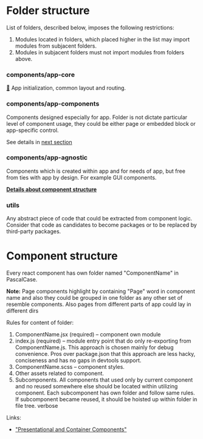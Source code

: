 # Folder structure

List of folders, described below, imposes the following restrictions:

1. Modules located in folders, which placed higher in the list may import modules from subjacent folders.
1. Modules in subjacent folders must not import modules from folders above.

### components/app-core

[:paperclip:](./app-core) App initialization, common layout and routing.

### components/app-components

Components designed especially for app. Folder is not dictate particular level of component usage, they could be either page or embedded block or app-specific control.

See details in [next section](#component-structure)

### components/app-agnostic

Components which is created within app and for needs of app, but free from ties with app by design. For example GUI components.

**[Details about component structure](./components/readme.md)**

### utils

Any abstract piece of code that could be extracted from component logic. Consider that code as candidates to become packages or to be replaced by third-party packages.

# Component structure

Every react component has own folder named "ComponentName" in PascalCase.

**Note:** Page components highlight by containing "Page" word in component name and also they could be grouped in one folder as any other set of resemble components. Also pages from different parts of app could lay in different dirs

Rules for content of folder:

1. ComponentName.jsx (required) – component own module
1. index.js (required) – module entry point that do only re-exporting from ComponentName.js. This approach is chosen mainly for debug convenience. Pros over package.json that this approach are less hacky, conciseness and has no gaps in devtools support.
1. ComponentName.scss – component styles.
1. Other assets related to component.
1. Subcomponents. All components that used only by current component and no reused somewhere else should be located within utilizing component. Each subcomponent has own folder and follow same rules. If subcomponent became reused, it should be hoisted up within folder in file tree.
   verbose

Links:

- ["Presentational and Container Components"](https://medium.com/@dan_abramov/smart-and-dumb-components-7ca2f9a7c7d0)
